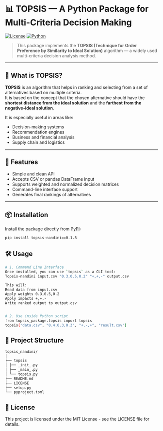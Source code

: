 # 📊 TOPSIS — A Python Package for Multi-Criteria Decision Making

[![License](https://img.shields.io/badge/License-MIT-blue.svg)](LICENSE)
[![Python](https://img.shields.io/badge/Python-3.6%2B-blue)](https://www.python.org/downloads/)

> This package implements the **TOPSIS (Technique for Order Preference by Similarity to Ideal Solution)** algorithm — a widely used multi-criteria decision analysis method.

---

## 📌 What is TOPSIS?

**TOPSIS** is an algorithm that helps in ranking and selecting from a set of alternatives based on multiple criteria.  
It is based on the concept that the chosen alternative should have the **shortest distance from the ideal solution** and the **farthest from the negative-ideal solution**.

It is especially useful in areas like:
- Decision-making systems
- Recommendation engines
- Business and financial analysis
- Supply chain and logistics

---

## 🚀 Features

- Simple and clean API
- Accepts CSV or pandas DataFrame input
- Supports weighted and normalized decision matrices
- Command-line interface support
- Generates final rankings of alternatives
---

## 📦 Installation

Install the package directly from [PyPI](https://pypi.org):

```bash
pip install topsis-nandini==0.1.8
```

## 🛠️ Usage

```bash
# 1. Command Line Interface
Once installed, you can use `topsis` as a CLI tool:
Topsis-nandini input.csv "0.3,0.5,0.2" "+,+,-" output.csv

This will:
Read data from input.csv
Apply weights 0.3,0.5,0.2
Apply impacts +,+,-
Write ranked output to output.csv


# 2. Use inside Python script
from topsis_package.topsis import topsis
topsis("data.csv", "0.4,0.3,0.3", "+,-,+", "result.csv")
```

## 📁 Project Structure
```bash
topsis_nandini/
│
├── topsis
│ ├── _init_.py 
│ ├── _main_.py 
│ └── topsis.py 
├── README.md 
├── LICENSE 
├── setup.py 
└── pyproject.toml 
```
## 📄 License
This project is licensed under the MIT License - see the LICENSE file for details.

